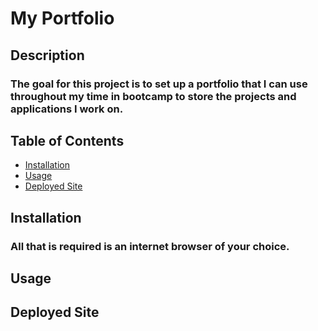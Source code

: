 # My Portfolio

## Description
### The goal for this project is to set up a portfolio that I can use throughout my time in bootcamp to store the projects and applications I work on.
## Table of Contents
- [Installation](#installation)
- [Usage](#usage)
- [Deployed Site](#deployed-site)

## Installation
### All that is required is an internet browser of your choice.

## Usage

## Deployed Site